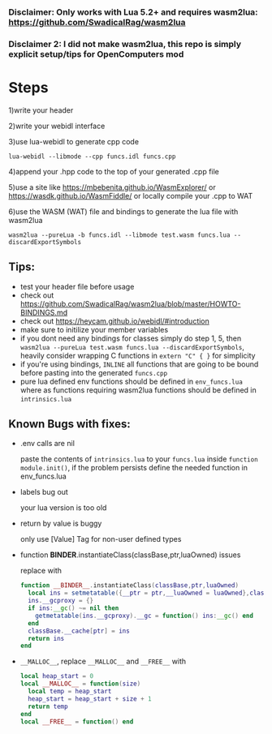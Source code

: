 ### Disclaimer: Only works with Lua 5.2+ and requires wasm2lua: https://github.com/SwadicalRag/wasm2lua
### Disclaimer 2: I did not make wasm2lua, this repo is simply explicit setup/tips for OpenComputers mod 
# Steps

1)write your header

2)write your webidl interface

3)use lua-webidl to generate cpp code
```
lua-webidl --libmode --cpp funcs.idl funcs.cpp
```

4)append your .hpp code to the top of your generated .cpp file

5)use a site like https://mbebenita.github.io/WasmExplorer/ or https://wasdk.github.io/WasmFiddle/ or locally compile your .cpp to WAT

6)use the WASM (WAT) file and bindings to generate the lua file with wasm2lua

```
wasm2lua --pureLua -b funcs.idl --libmode test.wasm funcs.lua --discardExportSymbols
```

## Tips:

- test your header file before usage
- check out https://github.com/SwadicalRag/wasm2lua/blob/master/HOWTO-BINDINGS.md
- check out https://heycam.github.io/webidl/#introduction
- make sure to initilize your member variables
- if you dont need any bindings for classes simply do step 1, 5, then ```wasm2lua --pureLua test.wasm funcs.lua --discardExportSymbols```, heavily consider wrapping C functions in `extern "C" { }` for simplicity
- if you're using bindings, `INLINE` all functions that are going to be bound before pasting into the generated `funcs.cpp`
- pure lua defined env functions should be defined in `env_funcs.lua` where as functions requiring wasm2lua functions should be defined in `intrinsics.lua`

## Known Bugs with fixes:

- .env calls are nil

  paste the contents of `intrinsics.lua` to your `funcs.lua` inside `function module.init()`, if the problem persists define the needed function in env_funcs.lua 
  
- labels bug out

  your lua version is too old

- return by value is buggy

  only use [Value] Tag for non-user defined types

- function __BINDER__.instantiateClass(classBase,ptr,luaOwned) issues
  
  replace with
  ```lua
  function __BINDER__.instantiateClass(classBase,ptr,luaOwned)
    local ins = setmetatable({__ptr = ptr,__luaOwned = luaOwned},classBase)
    ins.__gcproxy = {}
    if ins:__gc() ~= nil then
      getmetatable(ins.__gcproxy).__gc = function() ins:__gc() end
    end
    classBase.__cache[ptr] = ins
    return ins
  end
  ```
  
- `__MALLOC__`, replace `__MALLOC__` and `__FREE__` with
  ```lua
  local heap_start = 0
  local __MALLOC__ = function(size) 
    local temp = heap_start 
    heap_start = heap_start + size + 1
    return temp
  end
  local __FREE__ = function() end
  ```
